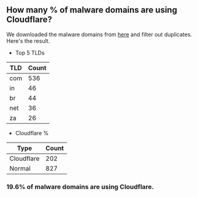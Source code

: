 ## How many % of malware domains are using Cloudflare?


We downloaded the malware domains from [here](https://urlhaus.abuse.ch) and filter out duplicates.
Here's the result.


[//]: # (start replacement)


- Top 5 TLDs

| TLD | Count |
| --- | --- |
| com | 536 |
| in | 46 |
| br | 44 |
| net | 36 |
| za | 26 |


- Cloudflare %

| Type | Count |
| --- | --- |
| Cloudflare | 202 |
| Normal | 827 |


### 19.6% of malware domains are using Cloudflare.